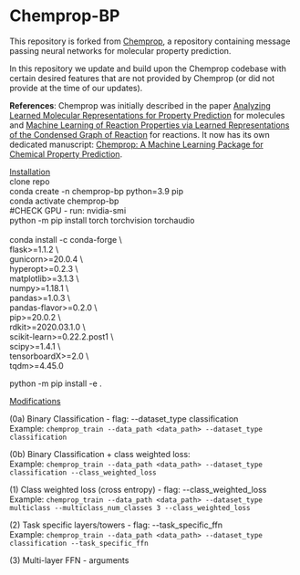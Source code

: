 # Chemprop-BP

This repository is forked from [Chemprop](https://github.com/chemprop/chemprop), a repository containing message passing neural networks for molecular property prediction.

In this repository we update and build upon the Chemprop codebase with certain desired features that are not provided by Chemprop (or did not provide at the time of our updates).

**References**: Chemprop was initially described in the paper [Analyzing Learned Molecular Representations for Property Prediction](https://pubs.acs.org/doi/abs/10.1021/acs.jcim.9b00237) for molecules and [Machine Learning of Reaction Properties via Learned Representations of the Condensed Graph of Reaction](https://doi.org/10.1021/acs.jcim.1c00975) for reactions. It now has its own dedicated manuscript: [Chemprop: A Machine Learning Package for Chemical Property Prediction](https://doi.org/10.1021/acs.jcim.3c01250).

[Installation](#installations) <br>
clone repo <br>
conda create -n chemprop-bp python=3.9 pip <br>
conda activate chemprop-bp <br>
#CHECK GPU - run: nvidia-smi <br>
python -m pip install torch torchvision torchaudio <br> <br>
conda install -c conda-forge \\ <br>
  flask>=1.1.2 \\ <br>
  gunicorn>=20.0.4 \\ <br>
  hyperopt>=0.2.3 \\ <br>
  matplotlib>=3.1.3 \\ <br>
  numpy>=1.18.1 \\ <br>
  pandas>=1.0.3 \\ <br>
  pandas-flavor>=0.2.0 \\ <br>
  pip>=20.0.2 \\ <br>
  rdkit>=2020.03.1.0 \\ <br>
  scikit-learn>=0.22.2.post1 \\ <br>
  scipy>=1.4.1 \\ <br>
  tensorboardX>=2.0 \\ <br>
  tqdm>=4.45.0 <br>

  python -m pip install -e .



[Modifications](#modifications) <br>

(0a) Binary Classification - flag: --dataset_type classification <br>
Example: ```chemprop_train --data_path <data_path> --dataset_type classification```

(0b) Binary Classification + class weighted loss: <br>
Example: ```chemprop_train --data_path <data_path> --dataset_type classification --class_weighted_loss```

(1) Class weighted loss (cross entropy) - flag: --class_weighted_loss <br>
Example: ```chemprop_train --data_path <data_path> --dataset_type multiclass --multiclass_num_classes 3 --class_weighted_loss```

(2) Task specific layers/towers - flag: --task_specific_ffn <br>
Example: ```chemprop_train --data_path <data_path> --dataset_type classification --task_specific_ffn```

(3) Multi-layer FFN - arguments
